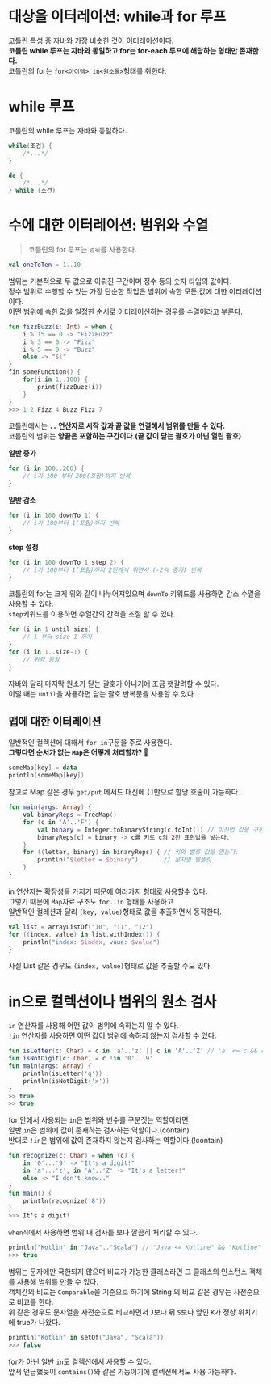 대상을 이터레이션: while과 for 루프
=================================
코틀린 특성 중 자바와 가장 비슷한 것이 이터레이션이다.       
**코틀린 while 루프는 자바와 동일하고 for는 for-each 루프에 해당하는 형태만 존재한다.**          
코틀린의 for는 `for<아이템> in<원소들>`헝태를 취한다.     

# while 루프
코틀린의 while 루프는 자바와 동일하다.   
  
```kt
while(조건) {
    /*...*/
}
```
```kt
do {
    /*...*/
} while (조건)
```

# 수에 대한 이터레이션: 범위와 수열    
> 코틀린의 for 루프는 `범위`를 사용한다.              
   
```kt
val oneToTen = 1..10
```    
범위는 기본적으로 두 값으로 이뤄진 구간이며 정수 등의 숫자 타입의 값이다.       
정수 범위로 수행할 수 있는 가장 단순한 작업은 범위에 속한 모든 값에 대한 이터레이션이다.                
어떤 범위에 속한 값을 일정한 순서로 이터레이션하는 경우를 수열이라고 부른다.                
        
```kt
fun fizzBuzz(i: Int) = when {
    i % 15 == 0 -> "FizzBuzz"
    i % 3 == 0 -> "Fizz"
    i % 5 == 0 -> "Buzz"
    else -> "$i"
}
fin someFunction() {
    for(i in 1..100) {
        print(fizzBuzz(i))
    }
}
>>> 1 2 Fizz 4 Buzz Fizz 7
```
코틀린에서는 **`..` 연산자로 시작 값과 끝 값을 연결해서 범위를 만들 수 있다.**          
코틀린의 범위는 **양끝은 포함하는 구간이다.(끝 값이 닫는 괄호가 아닌 열린 괄호)**       

**일반 증가**
```kt
for (i in 100..200) { 
    // i가 100 부터 200(포함)까지 반복 
}
```
**일반 감소**
```kt
for (i in 100 downTo 1) { 
    // i가 100부터 1(포함)까지 반복 
} 
```  
**step 설정**
```kt
for (i in 100 downTo 1 step 2) { 
    // i가 100부터 1(포함)까지 2단계씩 뛰면서 (-2씩 증가) 반복 
}
```  
코틀린의 for는 크게 위와 같이 나누어져있으며 `downTo` 키워드를 사용하면 감소 수열을 사용할 수 있다.        
`step`키워드를 이용하면 수열간의 간격을 조절 할 수 있다.      
  
```kt
for (i in 1 until size) {
    // 1 부터 size-1 까지  
} 
for (i in 1..size-1) { 
    // 위와 동일 
}
```
자바와 달리 마지막 원소가 닫는 괄호가 아니기에 조금 햇갈려할 수 있다.        
이럴 때는 `until`을 사용하면 닫는 괄호 반복문을 사용할 수 있다.     

## 맵에 대한 이터레이션  
일반적인 컬렉션에 대해서 `for in`구문을 주로 사용한다.     
**그렇다면 순서가 없는 `Map`은 어떻게 처리할까? 🤔**    

```kt
someMap[key] = data
println(someMap[key])
```
참고로 Map 같은 경우 `get/put` 메서드 대신에 `[]`만으로 할당 호출이 가능하다.    
     
```kt
fun main(args: Array) { 
    val binaryReps = TreeMap() 
    for (c in 'A'..'F') { 
        val binary = Integer.toBinaryString(c.toInt()) // 이진법 값을 구한다.   
        binaryReps[c] = binary -> c를 키로 c의 2진 표현법을 넣는다.      
    } 
    for ((letter, binary) in binaryReps) { // 키와 벨류 값을 얻는다.   
        println("$letter = $binary")       // 문자열 템플릿 
    } 
}
```
in 연산자는 확장성을 가지기 때문에 여러가지 형태로 사용할수 있다.    
그렇기 때문에 `Map`자료 구조도 `for..in` 형태를 사용하고            
일반적인 컬레션과 달리 `(key, value)`형태로 값을 추출하면서 동작한다.     

```kt
val list = arrayListOf("10", "11", "12") 
for ((index, value) in list.withIndex()) { 
    println("index: $index, vaue: $value") 
}
```
사실 List 같은 경우도 `(index, value)`형태로 값을 추출할 수도 있다.    
    
# in으로 컬렉션이나 범위의 원소 검사       
`in` 연산자를 사용해 어떤 값이 범위에 속하는지 알 수 있다.        
`!in` 연산자를 사용하면 어떤 값이 범위에 속하지 않는지 검사할 수 있다.      

```kt
fun isLetter(c: Char) = c in 'a'..'z' || c in 'A'..'Z' // 'a' <= c && c <= 'z'로 변환 
fun isNotDigit(c: Char) = c !in '0'..'9' 
fun main(args: Array) { 
    println(isLetter('q')) 
    println(isNotDigit('x')) 
}
>> true
>> true
```
for 안에서 사용되는 `in`은 범위와 변수를 구분짓는 역할이라면          
일반 `in`은 범위에 값이 존재하는 검사하는 역할이다.(contain)          
반대로 `!in`은 범위에 값이 존재하지 않는지 검사하는 역할이다.(!contain)         

```kt
fun recognize(c: Char) = when (c) {
    in '0'...'9' -> "It's a digit!"
    in 'a'...'z', in 'A'..'Z' -> "It's a letter!"
    else -> "I don't know.."
}
fun main() {
    println(recognize('8'))
}
>>> It's a digit!
```
`when식`에서 사용하면 범위 내 검사를 보다 깔끔히 처리할 수 있다.    

```kt
println("Kotlin" in "Java".."Scala") // "Java <= Kotline" && "Kotline" <= "Scala"와 같다.   
>>> true
```
범위는 문자에만 국한되지 않으며 비교가 가능한 클래스라면 그 클래스의 인스턴스 객체를 사용해 범위를 만들 수 있다.         
객체간의 비교는 `Comparable`을 기준으로 하기에 String 의 비교 같은 경우는 사전순으로 비교를 한다.        
위 같은 경우도 문자열을 사전순으로 비교하면서 `J`보다 뒤 `S`보다 앞인 `K`가 정상 위치기에 true가 나왔다.  

```kt
println("Kotlin" in setOf("Java", "Scala"))
>>> false
```
for가 아닌 일반 `in`도 컬렉션에서 사용할 수 있다.    
앞서 언급했듯이 `contains()`와 같은 기능이기에 컬렉션에서도 사용 가능하다.      
























